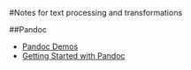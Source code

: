 #Notes for text processing and transformations

##Pandoc
-  [Pandoc Demos](http://johnmacfarlane.net/pandoc/demos.html)
-  [Getting Started with Pandoc](http://johnmacfarlane.net/pandoc/getting-started.html)